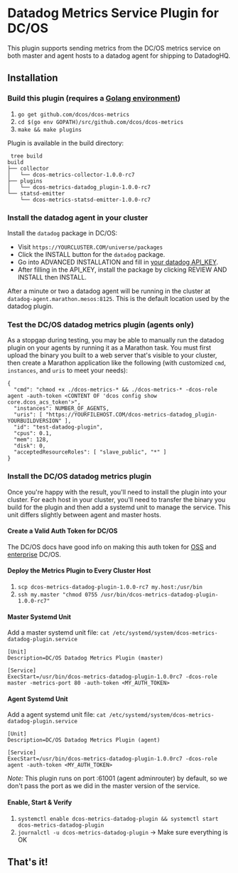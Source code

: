 # Datadog Metrics Service Plugin for DC/OS
This plugin supports sending metrics from the DC/OS metrics service on both master and agent hosts to a datadog agent for shipping to DatadogHQ.

## Installation

### Build this plugin (requires a [Golang environment](https://golang.org/doc/install))
1. `go get github.com/dcos/dcos-metrics`
1. `cd $(go env GOPATH)/src/github.com/dcos/dcos-metrics`
1. `make && make plugins`

Plugin is available in the build directory:
```
 tree build
build
├── collector
│   └── dcos-metrics-collector-1.0.0-rc7
├── plugins
│   └── dcos-metrics-datadog_plugin-1.0.0-rc7
└── statsd-emitter
    └── dcos-metrics-statsd-emitter-1.0.0-rc7
```

### Install the datadog agent in your cluster
Install the `datadog` package in DC/OS:
- Visit `https://YOURCLUSTER.COM/universe/packages`
- Click the INSTALL button for the `datadog` package.
- Go into ADVANCED INSTALLATION and fill in [your datadog API_KEY](https://app.datadoghq.com/account/settings#api).
- After filling in the API_KEY, install the package by clicking REVIEW AND INSTALL then INSTALL.

After a minute or two a datadog agent will be running in the cluster at `datadog-agent.marathon.mesos:8125`. This is the default location used by the datadog plugin.

### Test the DC/OS datadog metrics plugin (agents only)
As a stopgap during testing, you may be able to manually run the datadog plugin on your agents by running it as a Marathon task. You must first upload the binary you built to a web server that's visible to your cluster, then create a Marathon application like the following (with customized `cmd`, `instances`, and `uris` to meet your needs):

```
{
  "cmd": "chmod +x ./dcos-metrics-* && ./dcos-metrics-* -dcos-role agent -auth-token <CONTENT OF 'dcos config show core.dcos_acs_token'>",
  "instances": NUMBER_OF_AGENTS,
  "uris": [ "https://YOURFILEHOST.COM/dcos-metrics-datadog_plugin-YOURBUILDVERSION" ],
  "id": "test-datadog-plugin",
  "cpus": 0.1,
  "mem": 128,
  "disk": 0,
  "acceptedResourceRoles": [ "slave_public", "*" ]
}
```

### Install the DC/OS datadog metrics plugin
Once you're happy with the result, you'll need to install the plugin into your cluster. For each host in your cluster, you'll need to transfer the binary you build for the plugin and then add a systemd unit to manage the service. This unit differs slightly between agent and master hosts.

#### Create a Valid Auth Token for DC/OS
The DC/OS docs have good info on making this auth token for [OSS](https://dcos.io/docs/1.7/administration/id-and-access-mgt/managing-authentication/) and [enterprise](https://docs.mesosphere.com/1.8/administration/id-and-access-mgt/service-auth/custom-service-auth/) DC/OS.

#### Deploy the Metrics Plugin to Every Cluster Host
1. `scp dcos-metrics-datadog-plugin-1.0.0-rc7 my.host:/usr/bin`
1. `ssh my.master "chmod 0755 /usr/bin/dcos-metrics-datadog-plugin-1.0.0-rc7"`

#### Master Systemd Unit
Add a master systemd unit file: `cat /etc/systemd/system/dcos-metrics-datadog-plugin.service`
```
[Unit]
Description=DC/OS Datadog Metrics Plugin (master)

[Service]
ExecStart=/usr/bin/dcos-metrics-datadog-plugin-1.0.0rc7 -dcos-role master -metrics-port 80 -auth-token <MY_AUTH_TOKEN>
```

#### Agent Systemd Unit
Add a agent systemd unit file: `cat /etc/systemd/system/dcos-metrics-datadog-plugin.service`
```
[Unit]
Description=DC/OS Datadog Metrics Plugin (agent)

[Service]
ExecStart=/usr/bin/dcos-metrics-datadog-plugin-1.0.0rc7 -dcos-role agent -auth-token <MY_AUTH_TOKEN>
```

*Note:* This plugin runs on port :61001 (agent adminrouter) by default, so we don't pass the port as we did in the master version of the service.

#### Enable, Start & Verify
1. `systemctl enable dcos-metrics-datadog-plugin && systemctl start dcos-metrics-datadog-plugin`
1. `journalctl -u dcos-metrics-datadog-plugin` -> Make sure everything is OK

## That's it!
